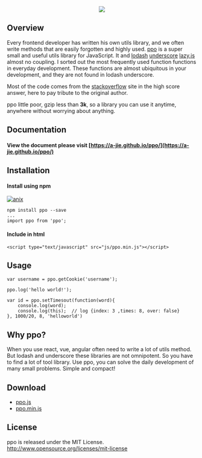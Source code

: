 <div align=center><img src="https://a-jie.github.io/ppo/docs/imgs/logo2.png"/></div>

## Overview

Every frontend developer has written his own utils library, and we often write methods that are easily forgotten and highly used. [ppo](https://a-jie.github.io/ppo/) is a super small and useful utils library for JavaScript. It and [lodash](https://github.com/lodash/lodash) [underscore](https://github.com/jashkenas/underscore) [lazy.js](https://github.com/dtao/lazy.js) almost no coupling.
I sorted out the most frequently used function functions in everyday development. These functions are almost ubiquitous in your development, and they are not found in lodash underscore. 

Most of the code comes from the [stackoverflow](https://stackoverflow.com/) site in the high score answer, here to pay tribute to the original author.

ppo little poor, gzip less than **3k**, so a library you can use it anytime, anywhere without worrying about anything.

## Documentation

#### View the document please visit [https://a-jie.github.io/ppo/](https://a-jie.github.io/ppo/)

## Installation

#### Install using npm 
[![anix](https://nodei.co/npm/ppo.png)](https://npmjs.org/package/ppo)

``` 
npm install ppo --save
... 
import ppo from 'ppo';
```

#### Include in html
``` 
<script type="text/javascript" src="js/ppo.min.js"></script> 
```


## Usage


```
var username = ppo.getCookie('username');

ppo.log('hello world!');

var id = ppo.setTimesout(function(word){ 
    console.log(word); 
    console.log(this);  // log {index: 3 ,times: 8, over: false}  
}, 1000/20, 8, 'helloworld')
```



## Why ppo?

When you use react, vue, angular often need to write a lot of utils method. But lodash and underscore these libraries are not omnipotent. So you have to find a lot of tool library. Use ppo, you can solve the daily development of many small problems. Simple and compact!

## Download

- [ppo.js](https://raw.githubusercontent.com/a-jie/ppo/master/ppo.js)
- [ppo.min.js](https://raw.githubusercontent.com/a-jie/ppo/master/ppo.min.js)

## License
ppo is released under the MIT License. http://www.opensource.org/licenses/mit-license
